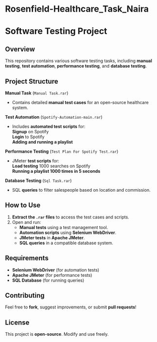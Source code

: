 # Rosenfield-Healthcare_Task_Naira

# **Software Testing Project**  

## **Overview**  
This repository contains various software testing tasks, including **manual testing**, **test automation**, **performance testing**, and **database testing**.  

## **Project Structure**  
 **Manual Task** (`Manual Task.rar`)  
- Contains detailed **manual test cases** for an open-source healthcare system.  

 **Test Automation** (`Spotify-Automation-main.rar`)  
- Includes **automated test scripts** for:  
   **Signup** on Spotify  
   **Login** to Spotify  
   **Adding and running a playlist**  

 **Performance Testing** (`Test Plan For Spotify Test.rar`)  
- JMeter **test scripts** for:  
  **Load testing** 1000 searches on Spotify  
  **Running a playlist 1000 times in 5 seconds**  

 **Database Testing** (`Sql Task.rar`)  
- SQL **queries** to filter salespeople based on location and commission.  

## **How to Use**  

1. **Extract the `.rar` files** to access the test cases and scripts.  
2. Open and run:  
   - **Manual tests** using a test management tool.  
   - **Automation scripts** using **Selenium WebDriver**.  
   - **JMeter tests** in **Apache JMeter**.  
   - **SQL queries** in a compatible database system.  

## **Requirements**  
- **Selenium WebDriver** (for automation tests)  
- **Apache JMeter** (for performance tests)  
- **SQL Database** (for running queries)  

## **Contributing**  
Feel free to **fork**, suggest improvements, or submit **pull requests**!  

## **License**  
This project is **open-source**. Modify and use freely.  
